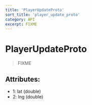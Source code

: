 ```yaml
---
title: 'PlayerUpdateProto'
sort_title: 'player_update_proto'
category: API
excerpt: FIXME
---
```


# PlayerUpdateProto

> FIXME

## Attributes:

- 1: lat (double)
- 2: lng (double)

